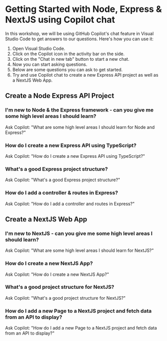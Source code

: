 # Getting Started with Node, Express & NextJS using Copilot chat

In this workshop, we will be using GitHub Copilot's chat feature in Visual Studio Code to get answers to our questions. Here's how you can use it:

1. Open Visual Studio Code.
2. Click on the Copilot icon in the activity bar on the side.
3. Click on the "Chat in new tab" button to start a new chat.
4. Now you can start asking questions. 
5. Below are some questions you can ask to get started.
6. Try and use Copilot chat to create a new Express API project as well as a NextJS Web App. 

## Create a Node Express API Project

### I'm new to Node & the Express framework - can you give me some high level areas I should learn?

Ask Copilot: "What are some high level areas I should learn for Node and Express?"

### How do I create a new Express API using TypeScript?

Ask Copilot: "How do I create a new Express API using TypeScript?"

### What's a good Express project structure?

Ask Copilot: "What's a good Express project structure?"

### How do I add a controller & routes in Express?

Ask Copilot: "How do I add a controller and routes in Express?"

## Create a NextJS Web App

### I'm new to NextJS - can you give me some high level areas I should learn?

Ask Copilot: "What are some high level areas I should learn for NextJS?"

### How do I create a new NextJS App?

Ask Copilot: "How do I create a new NextJS App?"

### What's a good project structure for NextJS?

Ask Copilot: "What's a good project structure for NextJS?"

### How do I add a new Page to a NextJS project and fetch data from an API to display?

Ask Copilot: "How do I add a new Page to a NextJS project and fetch data from an API to display?"